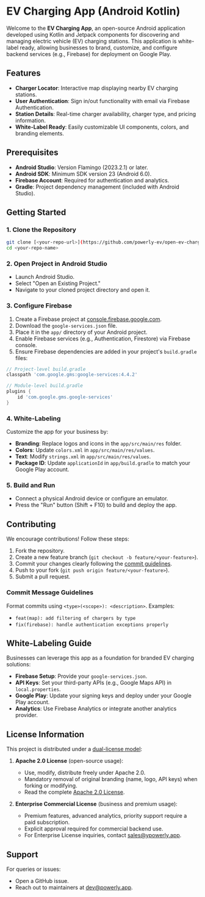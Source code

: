 # EV Charging App (Android Kotlin)

Welcome to the **EV Charging App**, an open-source Android application developed using Kotlin and Jetpack components for discovering and managing electric vehicle (EV) charging stations. This application is white-label ready, allowing businesses to brand, customize, and configure backend services (e.g., Firebase) for deployment on Google Play.

## Features
- **Charger Locator**: Interactive map displaying nearby EV charging stations.
- **User Authentication**: Sign in/out functionality with email via Firebase Authentication.
- **Station Details**: Real-time charger availability, charger type, and pricing information.
- **White-Label Ready**: Easily customizable UI components, colors, and branding elements.

## Prerequisites
- **Android Studio**: Version Flamingo (2023.2.1) or later.
- **Android SDK**: Minimum SDK version 23 (Android 6.0).
- **Firebase Account**: Required for authentication and analytics.
- **Gradle**: Project dependency management (included with Android Studio).

## Getting Started

### 1. Clone the Repository
```bash
git clone [<your-repo-url>](https://github.com/powerly-ev/open-ev-charge-android-app.git)
cd <your-repo-name>
```

### 2. Open Project in Android Studio
- Launch Android Studio.
- Select "Open an Existing Project."
- Navigate to your cloned project directory and open it.

### 3. Configure Firebase
1. Create a Firebase project at [console.firebase.google.com](https://console.firebase.google.com).
2. Download the `google-services.json` file.
3. Place it in the `app/` directory of your Android project.
4. Enable Firebase services (e.g., Authentication, Firestore) via Firebase console.
5. Ensure Firebase dependencies are added in your project's `build.gradle` files:

```gradle
// Project-level build.gradle
classpath 'com.google.gms:google-services:4.4.2'

// Module-level build.gradle
plugins {
    id 'com.google.gms.google-services'
}
```

### 4. White-Labeling
Customize the app for your business by:
- **Branding**: Replace logos and icons in the `app/src/main/res` folder.
- **Colors**: Update `colors.xml` in `app/src/main/res/values`.
- **Text**: Modify `strings.xml` in `app/src/main/res/values`.
- **Package ID**: Update `applicationId` in `app/build.gradle` to match your Google Play account.

### 5. Build and Run
- Connect a physical Android device or configure an emulator.
- Press the "Run" button (Shift + F10) to build and deploy the app.

## Contributing
We encourage contributions! Follow these steps:
1. Fork the repository.
2. Create a new feature branch (`git checkout -b feature/<your-feature>`).
3. Commit your changes clearly following the [commit guidelines](#commit-message-guidelines).
4. Push to your fork (`git push origin feature/<your-feature>`).
5. Submit a pull request.

### Commit Message Guidelines
Format commits using `<type>(<scope>): <description>`. Examples:
- `feat(map): add filtering of chargers by type`
- `fix(firebase): handle authentication exceptions properly`

## White-Labeling Guide
Businesses can leverage this app as a foundation for branded EV charging solutions:
- **Firebase Setup**: Provide your `google-services.json`.
- **API Keys**: Set your third-party APIs (e.g., Google Maps API) in `local.properties`.
- **Google Play**: Update your signing keys and deploy under your Google Play account.
- **Analytics**: Use Firebase Analytics or integrate another analytics provider.

## License Information
This project is distributed under a [dual-license model](LICENSE):
1. **Apache 2.0 License** (open-source usage):
   - Use, modify, distribute freely under Apache 2.0.
   - Mandatory removal of original branding (name, logo, API keys) when forking or modifying.
   - Read the complete [Apache 2.0 License](LICENSE).

2. **Enterprise Commercial License** (business and premium usage):
   - Premium features, advanced analytics, priority support require a paid subscription.
   - Explicit approval required for commercial backend use.
   - For Enterprise License inquiries, contact [sales@ypowerly.app](mailto:sales@powerly.app).

## Support
For queries or issues:
- Open a GitHub issue.
- Reach out to maintainers at dev@powerly.app.

